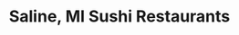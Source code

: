 ---
layout: city
title: Saline, MI Sushi Restaurants
permalink: /michigan/saline/
stateAbbr: MI
stateName: Michigan
cityName: Saline

---
